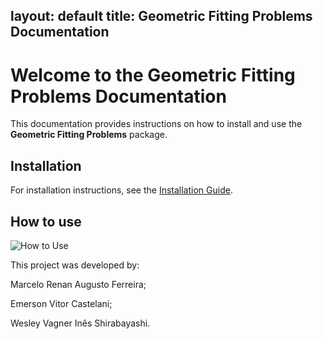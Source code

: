 layout: default
title: Geometric Fitting Problems Documentation
---

# Welcome to the Geometric Fitting Problems Documentation

This documentation provides instructions on how to install and use the **Geometric Fitting Problems** package.

## Installation

For installation instructions, see the [Installation Guide](Installation.md).

## How to use

<div style="display: flex; flex-direction: column; align-items: flex-start; gap: 10px;">

<a href="how_to_use.md" target="_blank" style="text-decoration: none;">
  <img src="https://img.shields.io/badge/How%20to%20Use-green?style=for-the-badge" alt="How to Use">
</a>

</div>

This project was developed by:

Marcelo Renan Augusto Ferreira;

Emerson Vitor Castelani;

Wesley Vagner Inês Shirabayashi.